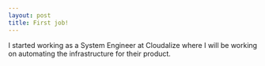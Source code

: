 ```yaml
---
layout: post
title: First job!
---
```


I started working as a System Engineer at Cloudalize where I will be working on automating the infrastructure for their product.
